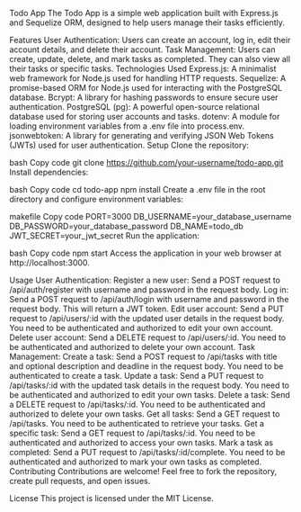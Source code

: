 Todo App
The Todo App is a simple web application built with Express.js and Sequelize ORM, designed to help users manage their tasks efficiently.

Features
User Authentication: Users can create an account, log in, edit their account details, and delete their account.
Task Management: Users can create, update, delete, and mark tasks as completed. They can also view all their tasks or specific tasks.
Technologies Used
Express.js: A minimalist web framework for Node.js used for handling HTTP requests.
Sequelize: A promise-based ORM for Node.js used for interacting with the PostgreSQL database.
Bcrypt: A library for hashing passwords to ensure secure user authentication.
PostgreSQL (pg): A powerful open-source relational database used for storing user accounts and tasks.
dotenv: A module for loading environment variables from a .env file into process.env.
jsonwebtoken: A library for generating and verifying JSON Web Tokens (JWTs) used for user authentication.
Setup
Clone the repository:

bash
Copy code
git clone https://github.com/your-username/todo-app.git
Install dependencies:

bash
Copy code
cd todo-app
npm install
Create a .env file in the root directory and configure environment variables:

makefile
Copy code
PORT=3000
DB_USERNAME=your_database_username
DB_PASSWORD=your_database_password
DB_NAME=todo_db
JWT_SECRET=your_jwt_secret
Run the application:

bash
Copy code
npm start
Access the application in your web browser at http://localhost:3000.

Usage
User Authentication:
Register a new user: Send a POST request to /api/auth/register with username and password in the request body.
Log in: Send a POST request to /api/auth/login with username and password in the request body. This will return a JWT token.
Edit user account: Send a PUT request to /api/users/:id with the updated user details in the request body. You need to be authenticated and authorized to edit your own account.
Delete user account: Send a DELETE request to /api/users/:id. You need to be authenticated and authorized to delete your own account.
Task Management:
Create a task: Send a POST request to /api/tasks with title and optional description and deadline in the request body. You need to be authenticated to create a task.
Update a task: Send a PUT request to /api/tasks/:id with the updated task details in the request body. You need to be authenticated and authorized to edit your own tasks.
Delete a task: Send a DELETE request to /api/tasks/:id. You need to be authenticated and authorized to delete your own tasks.
Get all tasks: Send a GET request to /api/tasks. You need to be authenticated to retrieve your tasks.
Get a specific task: Send a GET request to /api/tasks/:id. You need to be authenticated and authorized to access your own tasks.
Mark a task as completed: Send a PUT request to /api/tasks/:id/complete. You need to be authenticated and authorized to mark your own tasks as completed.
Contributing
Contributions are welcome! Feel free to fork the repository, create pull requests, and open issues.

License
This project is licensed under the MIT License.
